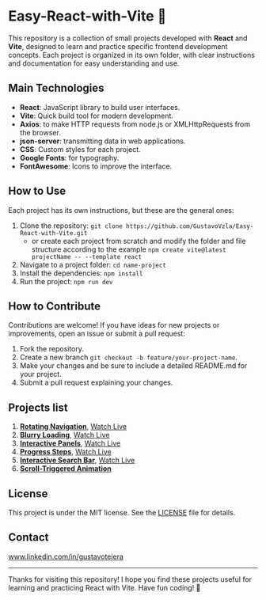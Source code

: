 # Easy-React-with-Vite 🚀

This repository is a collection of small projects developed with **React** and **Vite**, designed to learn and practice specific frontend development concepts. Each project is organized in its own folder, with clear instructions and documentation for easy understanding and use.

## Main Technologies

- **React**: JavaScript library to build user interfaces.
- **Vite**: Quick build tool for modern development.
- **Axios**: to make HTTP requests from node.js or XMLHttpRequests from the browser.
- **json-server**: transmitting data in web applications.
- **CSS**: Custom styles for each project.
- **Google Fonts**: for typography.
- **FontAwesome**: Icons to improve the interface.

## How to Use

Each project has its own instructions, but these are the general ones:

1. Clone the repository: `git clone https://github.com/GustavoVzla/Easy-React-with-Vite.git`
   - or create each project from scratch and modify the folder and file structure according to the example `npm create vite@latest projectName -- --template react`
2. Navigate to a project folder: `cd name-project`
3. Install the dependencies: `npm install`
4. Run the project: `npm run dev`

## How to Contribute

Contributions are welcome! If you have ideas for new projects or improvements, open an issue or submit a pull request:

1. Fork the repository.
2. Create a new branch `git checkout -b feature/your-project-name`.
3. Make your changes and be sure to include a detailed README.md for your project.
4. Submit a pull request explaining your changes.

## Projects list

1. **[Rotating Navigation](rotating-navigation)**, [Watch Live](https://rotating-navigation-zeta.vercel.app/)
2. **[Blurry Loading](blurry-loading)**, [Watch Live](https://blurry-loading-delta.vercel.app/)
3. **[Interactive Panels](interactive-panels)**, [Watch Live](https://interactive-panels.vercel.app/)
4. **[Progress Steps](progress-steps)**, [Watch Live](https://progress-steps-psi.vercel.app/)
5. **[Interactive Search Bar](interactive-search-bar)**, [Watch Live](https://interactive-search-bar.vercel.app/)
6. **[Scroll-Triggered Animation](interactive-search-bar)**

## License

This project is under the MIT license. See the [LICENSE](LICENSE) file for details.

## Contact

www.linkedin.com/in/gustavotejera

---

Thanks for visiting this repository! I hope you find these projects useful for learning and practicing React with Vite. Have fun coding! 🚀
